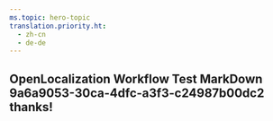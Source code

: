 ```yaml
---
ms.topic: hero-topic
translation.priority.ht: 
  - zh-cn
  - de-de
---
```

## OpenLocalization Workflow Test MarkDown 9a6a9053-30ca-4dfc-a3f3-c24987b00dc2 thanks!
